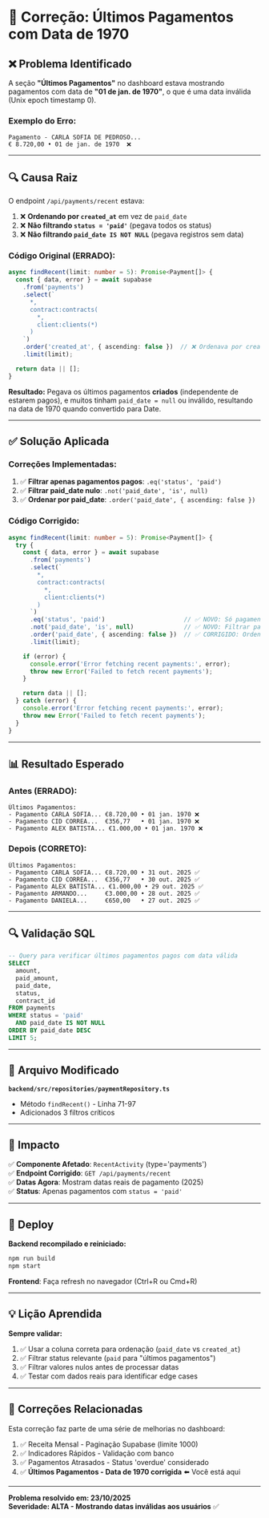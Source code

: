 # 🔧 Correção: Últimos Pagamentos com Data de 1970

## ❌ Problema Identificado

A seção **"Últimos Pagamentos"** no dashboard estava mostrando pagamentos com data de **"01 de jan. de 1970"**, o que é uma data inválida (Unix epoch timestamp 0).

### Exemplo do Erro:
```
Pagamento - CARLA SOFIA DE PEDROSO...
€ 8.720,00 • 01 de jan. de 1970  ❌
```

---

## 🔍 Causa Raiz

O endpoint `/api/payments/recent` estava:

1. ❌ **Ordenando por `created_at`** em vez de `paid_date`
2. ❌ **Não filtrando `status = 'paid'`** (pegava todos os status)
3. ❌ **Não filtrando `paid_date IS NOT NULL`** (pegava registros sem data)

### Código Original (ERRADO):
```typescript
async findRecent(limit: number = 5): Promise<Payment[]> {
  const { data, error } = await supabase
    .from('payments')
    .select(`
      *,
      contract:contracts(
        *,
        client:clients(*)
      )
    `)
    .order('created_at', { ascending: false })  // ❌ Ordenava por created_at
    .limit(limit);

  return data || [];
}
```

**Resultado:** Pegava os últimos pagamentos **criados** (independente de estarem pagos), e muitos tinham `paid_date = null` ou inválido, resultando na data de 1970 quando convertido para Date.

---

## ✅ Solução Aplicada

### Correções Implementadas:

1. ✅ **Filtrar apenas pagamentos pagos**: `.eq('status', 'paid')`
2. ✅ **Filtrar paid_date nulo**: `.not('paid_date', 'is', null)`
3. ✅ **Ordenar por paid_date**: `.order('paid_date', { ascending: false })`

### Código Corrigido:
```typescript
async findRecent(limit: number = 5): Promise<Payment[]> {
  try {
    const { data, error } = await supabase
      .from('payments')
      .select(`
        *,
        contract:contracts(
          *,
          client:clients(*)
        )
      `)
      .eq('status', 'paid')                      // ✅ NOVO: Só pagamentos pagos
      .not('paid_date', 'is', null)              // ✅ NOVO: Filtrar paid_date nulo
      .order('paid_date', { ascending: false })  // ✅ CORRIGIDO: Ordenar por paid_date
      .limit(limit);

    if (error) {
      console.error('Error fetching recent payments:', error);
      throw new Error('Failed to fetch recent payments');
    }

    return data || [];
  } catch (error) {
    console.error('Error fetching recent payments:', error);
    throw new Error('Failed to fetch recent payments');
  }
}
```

---

## 📊 Resultado Esperado

### Antes (ERRADO):
```
Últimos Pagamentos:
- Pagamento CARLA SOFIA... €8.720,00 • 01 jan. 1970 ❌
- Pagamento CID CORREA...  €356,77   • 01 jan. 1970 ❌
- Pagamento ALEX BATISTA... €1.000,00 • 01 jan. 1970 ❌
```

### Depois (CORRETO):
```
Últimos Pagamentos:
- Pagamento CARLA SOFIA... €8.720,00 • 31 out. 2025 ✅
- Pagamento CID CORREA...  €356,77   • 30 out. 2025 ✅
- Pagamento ALEX BATISTA... €1.000,00 • 29 out. 2025 ✅
- Pagamento ARMANDO...     €3.000,00 • 28 out. 2025 ✅
- Pagamento DANIELA...     €650,00   • 27 out. 2025 ✅
```

---

## 🔍 Validação SQL

```sql
-- Query para verificar últimos pagamentos pagos com data válida
SELECT 
  amount,
  paid_amount,
  paid_date,
  status,
  contract_id
FROM payments
WHERE status = 'paid'
  AND paid_date IS NOT NULL
ORDER BY paid_date DESC
LIMIT 5;
```

---

## 📁 Arquivo Modificado

**`backend/src/repositories/paymentRepository.ts`**
- Método `findRecent()` - Linha 71-97
- Adicionados 3 filtros críticos

---

## 🎯 Impacto

✅ **Componente Afetado**: `RecentActivity` (type='payments')  
✅ **Endpoint Corrigido**: `GET /api/payments/recent`  
✅ **Datas Agora**: Mostram datas reais de pagamento (2025)  
✅ **Status**: Apenas pagamentos com `status = 'paid'`  

---

## 🚀 Deploy

**Backend recompilado e reiniciado:**
```bash
npm run build
npm start
```

**Frontend**: Faça refresh no navegador (Ctrl+R ou Cmd+R)

---

## 💡 Lição Aprendida

**Sempre validar:**
1. ✅ Usar a coluna correta para ordenação (`paid_date` vs `created_at`)
2. ✅ Filtrar status relevante (`paid` para "últimos pagamentos")
3. ✅ Filtrar valores nulos antes de processar datas
4. ✅ Testar com dados reais para identificar edge cases

---

## 🔗 Correções Relacionadas

Esta correção faz parte de uma série de melhorias no dashboard:

1. ✅ Receita Mensal - Paginação Supabase (limite 1000)
2. ✅ Indicadores Rápidos - Validação com banco
3. ✅ Pagamentos Atrasados - Status 'overdue' considerado
4. ✅ **Últimos Pagamentos - Data de 1970 corrigida** ⬅️ Você está aqui

---

**Problema resolvido em: 23/10/2025**  
**Severidade: ALTA - Mostrando datas inválidas aos usuários** ✅


